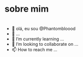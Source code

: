 # sobre mim
#
- 👋 olá, eu sou @Phantombloood
- 👀  ...
- 🌱 I’m currently learning ...
- 💞️ I’m looking to collaborate on ...
- 📫 How to reach me ...

<!---
Phantombloood/Phantombloood is a ✨ special ✨ repository because its `README.md` (this file) appears on your GitHub profile.
You can click the Preview link to take a look at your changes.
--->
